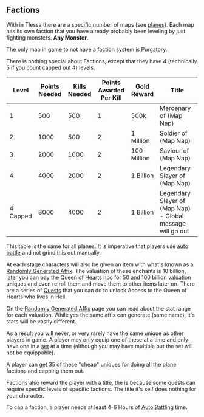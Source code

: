 ## Factions

With in Tlessa there are a specific number of maps (see [planes](/information/planes)). Each map has its own faction
that you have already probably been leveling by just fighting monsters. **Any Monster**. 

The only map in game to not have a faction system is Purgatory.

There is nothing special about Factions, except that they have 4 (technically 5 if you count capped out 4) levels.

<table class="table table-bordered">
    <thead>
        <tr>
            <th>Level</th>
            <th>Points Needed</th>
            <th>Kills Needed</th>
            <th>Points Awarded Per Kill</th>
            <th>Gold Reward</th>
            <th>Title</th>
        </tr>
    </thead>
    <tbody>
        <tr>
            <td>1</td>
            <td>500</td>
            <td>500</td>
            <td>1</td>
            <td>500k</td>
            <td>Mercenary of (Map Nap)</td>
        </tr>
        <tr>
            <td>2</td>
            <td>1000</td>
            <td>500</td>
            <td>2</td>
            <td>1 Million</td>
            <td>Soldier of (Map Nap)</td>
        </tr>
        <tr>
            <td>3</td>
            <td>2000</td>
            <td>1000</td>
            <td>2</td>
            <td>100 Million</td>
            <td>Saviour of (Map Nap)</td>
        </tr>
        <tr>
            <td>4</td>
            <td>4000</td>
            <td>2000</td>
            <td>2</td>
            <td>1 Billion</td>
            <td>Legendary Slayer of (Map Nap)</td>
        </tr>
        <tr>
            <td>4 Capped</td>
            <td>8000</td>
            <td>4000</td>
            <td>2</td>
            <td>1 Billion</td>
            <td>Legendary Slayer of (Map Nap) - Global message will go out</td>
        </tr>
    </tbody>
</table>


This table is the same for all planes. It is imperative that players use [auto battle](/information/automation) and not grind this out manually.

At each stage characters will also be given an item with what's known as a [Randomly Generated Affix](/information/random-enchants). The valuation
of these enchants is 10 billion, later you can pay the Queen of Hearts [npc](/information/npcs) for 50 and 100 billion valuation uniques and even re roll 
them and move them to other items later on. There are a series of [Quests](/information/quests) that you can do to unlock Access to the Queen of Hearts who lives in Hell.

On the [Randomly Generated Affix](/information/random-enchants) page you can read about the stat range for each valuation. While yes the same
affix can generate (same name), it's stats will be vastly different. 

As a result you will never, or very rarely have the same unique as other players in game. A player may only equip one of these at a time and only have one in a
[set](/information/equipment-sets) at a time (although you may have multiple but the set will not be equippable).

A player can get 35 of these "cheap" uniques for doing all the plane factions and capping them out.

Factions also reward the player with a title, the is because some quests can require specific levels of specific factions. The title it's self does nothing for your character.

To cap a faction, a player needs at least 4-6 Hours of [Auto Battling](/information/automation) time.

